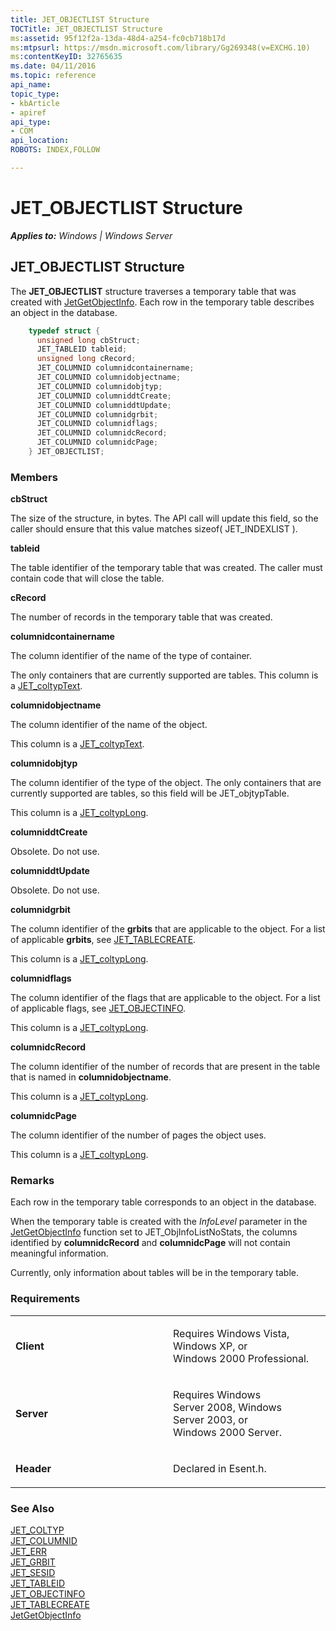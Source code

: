 ```yaml
---
title: JET_OBJECTLIST Structure
TOCTitle: JET_OBJECTLIST Structure
ms:assetid: 95f12f2a-13da-48d4-a254-fc0cb718b17d
ms:mtpsurl: https://msdn.microsoft.com/library/Gg269348(v=EXCHG.10)
ms:contentKeyID: 32765635
ms.date: 04/11/2016
ms.topic: reference
api_name: 
topic_type: 
- kbArticle
- apiref
api_type: 
- COM
api_location: 
ROBOTS: INDEX,FOLLOW

---
```


# JET_OBJECTLIST Structure


_**Applies to:** Windows | Windows Server_

## JET_OBJECTLIST Structure

The **JET_OBJECTLIST** structure traverses a temporary table that was created with [JetGetObjectInfo](./jetgetobjectinfo-function.md). Each row in the temporary table describes an object in the database.

```cpp
    typedef struct {
      unsigned long cbStruct;
      JET_TABLEID tableid;
      unsigned long cRecord;
      JET_COLUMNID columnidcontainername;
      JET_COLUMNID columnidobjectname;
      JET_COLUMNID columnidobjtyp;
      JET_COLUMNID columniddtCreate;
      JET_COLUMNID columniddtUpdate;
      JET_COLUMNID columnidgrbit;
      JET_COLUMNID columnidflags;
      JET_COLUMNID columnidcRecord;
      JET_COLUMNID columnidcPage;
    } JET_OBJECTLIST;
```

### Members

**cbStruct**

The size of the structure, in bytes. The API call will update this field, so the caller should ensure that this value matches sizeof( JET_INDEXLIST ).

**tableid**

The table identifier of the temporary table that was created. The caller must contain code that will close the table.

**cRecord**

The number of records in the temporary table that was created.

**columnidcontainername**

The column identifier of the name of the type of container.

The only containers that are currently supported are tables. This column is a [JET_coltypText](./jet-coltyp.md).

**columnidobjectname**

The column identifier of the name of the object.

This column is a [JET_coltypText](./jet-coltyp.md).

**columnidobjtyp**

The column identifier of the type of the object. The only containers that are currently supported are tables, so this field will be JET_objtypTable.

This column is a [JET_coltypLong](./jet-coltyp.md).

**columniddtCreate**

Obsolete. Do not use.

**columniddtUpdate**

Obsolete. Do not use.

**columnidgrbit**

The column identifier of the **grbits** that are applicable to the object. For a list of applicable **grbits**, see [JET_TABLECREATE](./jet-tablecreate-structure.md).

This column is a [JET_coltypLong](./jet-coltyp.md).

**columnidflags**

The column identifier of the flags that are applicable to the object. For a list of applicable flags, see [JET_OBJECTINFO](./jet-objectinfo-structure.md).

This column is a [JET_coltypLong](./jet-coltyp.md).

**columnidcRecord**

The column identifier of the number of records that are present in the table that is named in **columnidobjectname**.

This column is a [JET_coltypLong](./jet-coltyp.md).

**columnidcPage**

The column identifier of the number of pages the object uses.

This column is a [JET_coltypLong](./jet-coltyp.md).

### Remarks

Each row in the temporary table corresponds to an object in the database.

When the temporary table is created with the *InfoLevel* parameter in the [JetGetObjectInfo](./jetgetobjectinfo-function.md) function set to JET_ObjInfoListNoStats, the columns identified by **columnidcRecord** and **columnidcPage** will not contain meaningful information.

Currently, only information about tables will be in the temporary table.

### Requirements

<table>
<colgroup>
<col style="width: 50%" />
<col style="width: 50%" />
</colgroup>
<tbody>
<tr class="odd">
<td><p><strong>Client</strong></p></td>
<td><p>Requires Windows Vista, Windows XP, or Windows 2000 Professional.</p></td>
</tr>
<tr class="even">
<td><p><strong>Server</strong></p></td>
<td><p>Requires Windows Server 2008, Windows Server 2003, or Windows 2000 Server.</p></td>
</tr>
<tr class="odd">
<td><p><strong>Header</strong></p></td>
<td><p>Declared in Esent.h.</p></td>
</tr>
</tbody>
</table>


### See Also

[JET_COLTYP](./jet-coltyp.md)  
[JET_COLUMNID](./jet-columnid.md)  
[JET_ERR](./jet-err.md)  
[JET_GRBIT](./jet-grbit.md)  
[JET_SESID](./jet-sesid.md)  
[JET_TABLEID](./jet-tableid.md)  
[JET_OBJECTINFO](./jet-objectinfo-structure.md)  
[JET_TABLECREATE](./jet-tablecreate-structure.md)  
[JetGetObjectInfo](./jetgetobjectinfo-function.md)